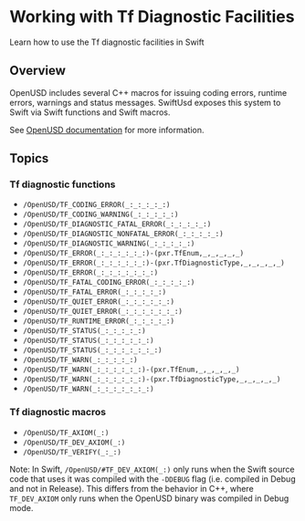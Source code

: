 # Working with Tf Diagnostic Facilities

Learn how to use the Tf diagnostic facilities in Swift

## Overview

OpenUSD includes several C++ macros for issuing coding errors, runtime errors, warnings and status messages. SwiftUsd exposes this system to Swift via Swift functions and Swift macros.

See [OpenUSD documentation](https://openusd.org/release/api/page_tf__diagnostic.html) for more information.

## Topics

### Tf diagnostic functions
- ``/OpenUSD/TF_CODING_ERROR(_:_:_:_:_:)``
- ``/OpenUSD/TF_CODING_WARNING(_:_:_:_:_:)``
- ``/OpenUSD/TF_DIAGNOSTIC_FATAL_ERROR(_:_:_:_:_:)``
- ``/OpenUSD/TF_DIAGNOSTIC_NONFATAL_ERROR(_:_:_:_:_:)``
- ``/OpenUSD/TF_DIAGNOSTIC_WARNING(_:_:_:_:_:)``
- ``/OpenUSD/TF_ERROR(_:_:_:_:_:_:)-(pxr.TfEnum,_,_,_,_,_)``
- ``/OpenUSD/TF_ERROR(_:_:_:_:_:_:)-(pxr.TfDiagnosticType,_,_,_,_,_)``
- ``/OpenUSD/TF_ERROR(_:_:_:_:_:_:_:)``
- ``/OpenUSD/TF_FATAL_CODING_ERROR(_:_:_:_:_:)``
- ``/OpenUSD/TF_FATAL_ERROR(_:_:_:_:_:)``
- ``/OpenUSD/TF_QUIET_ERROR(_:_:_:_:_:_:)``
- ``/OpenUSD/TF_QUIET_ERROR(_:_:_:_:_:_:_:)``
- ``/OpenUSD/TF_RUNTIME_ERROR(_:_:_:_:_:)``
- ``/OpenUSD/TF_STATUS(_:_:_:_:_:)``
- ``/OpenUSD/TF_STATUS(_:_:_:_:_:_:)``
- ``/OpenUSD/TF_STATUS(_:_:_:_:_:_:_:)``
- ``/OpenUSD/TF_WARN(_:_:_:_:_:)``
- ``/OpenUSD/TF_WARN(_:_:_:_:_:_:)-(pxr.TfEnum,_,_,_,_,_)``
- ``/OpenUSD/TF_WARN(_:_:_:_:_:_:)-(pxr.TfDiagnosticType,_,_,_,_,_)``
- ``/OpenUSD/TF_WARN(_:_:_:_:_:_:_:)``

### Tf diagnostic macros
- ``/OpenUSD/TF_AXIOM(_:)``
- ``/OpenUSD/TF_DEV_AXIOM(_:)``
- ``/OpenUSD/TF_VERIFY(_:_:)``

Note: In Swift, ``/OpenUSD/#TF_DEV_AXIOM(_:)`` only runs when the Swift source code that uses it was compiled with the `-DDEBUG` flag (i.e. compiled in Debug and not in Release). This differs from the behavior in C++, where `TF_DEV_AXIOM` only runs when the OpenUSD binary was compiled in Debug mode.